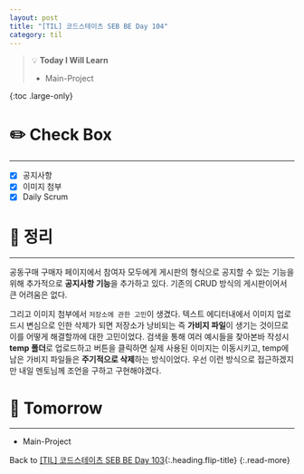 ```yaml
---
layout: post
title: "[TIL] 코드스테이츠 SEB BE Day 104"
category: til
---
```

> 💡 **Today I Will Learn**
>
> * Main-Project

{:toc .large-only}

# ✏️ Check Box
***

* [x] <label>공지사항</label>
* [x] <label>이미지 첨부</label>
* [x] <label>Daily Scrum</label>

# 📌 정리
***

공동구매 구매자 페이지에서 참여자 모두에게 게시판의 형식으로 공지할 수 있는 기능을 위해 추가적으로 **공지사항 기능**을 추가하고 있다. 기존의 CRUD 방식의 게시판이어서 큰 어려움은 없다.

그리고 이미지 첨부에서 `저장소에 관한 고민`이 생겼다. 텍스트 에디터내에서 이미지 업로드시 변심으로 인한 삭제가 되면 저장소가 낭비되는 즉 **가비지 파일**이 생기는 것이므로 이를 어떻게 해결할까에 대한 고민이었다. 검색을 통해 여러 예시들을 찾아본바 작성시 **temp 폴더**로 업로드하고 버튼을 클릭하면 실제 사용된 이미지는 이동시키고, temp에 남은 가비지 파일들은 **주기적으로 삭제**하는 방식이었다. 우선 이런 방식으로 접근하겠지만 내일 멘토님께 조언을 구하고 구현해야겠다.

# 🎯 Tomorrow
***

* Main-Project

Back to [[TIL] 코드스테이츠 SEB BE Day 103](220923-til){:.heading.flip-title}
{:.read-more}